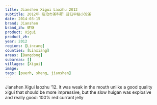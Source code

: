 ```yaml
---
title: Jianshen Xigui Laozhu 2012
subtitle: 2012年 临沧市茶科所 昔归甲级小沱茶
date: 2014-03-15
brand: Jianshen
brand_zh: 健身
product: Xigui
product_zh: 
year: 2012
regions: [Lincang]
counties: [Linxiang]
areas: [Bangdong]
subareas: []
villages: [Xigui]
image: 
tags: [puerh, sheng, jianshen]
---
```

Jianshen Xigui laozhu '12. It was weak in the mouth unlike a good quality xigui that should be more impressive, but the slow huigan was explosive and really good: 100% red currant jelly